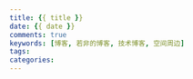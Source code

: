 ```yaml
---
title: {{ title }}
date: {{ date }}
comments: true
keywords: [博客, 若非的博客, 技术博客, 空间周边]
tags:
categories:
---
```

